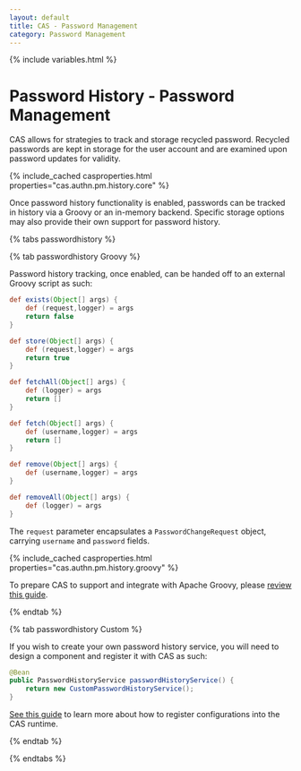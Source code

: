 ```yaml
---
layout: default
title: CAS - Password Management
category: Password Management
---
```


{% include variables.html %}

# Password History - Password Management

CAS allows for strategies to track and storage recycled password. Recycled 
passwords are kept in storage for the user account and are 
examined upon password updates for validity. 

{% include_cached casproperties.html properties="cas.authn.pm.history.core" %}

Once password history functionality is enabled, passwords can be tracked 
in history via a Groovy or an in-memory backend. Specific storage 
options may also provide their own support for password history.
 
{% tabs passwordhistory %}

{% tab passwordhistory <i class="fa fa-file-code px-1"></i>Groovy %}

Password history tracking, once enabled, can be handed off to an external Groovy script as such:

```groovy
def exists(Object[] args) {
    def (request,logger) = args
    return false
}

def store(Object[] args) {
    def (request,logger) = args
    return true
}

def fetchAll(Object[] args) {
    def (logger) = args
    return []
}

def fetch(Object[] args) {
    def (username,logger) = args
    return []
}   

def remove(Object[] args) { 
    def (username,logger) = args
}

def removeAll(Object[] args) { 
    def (logger) = args
}
```

The `request` parameter encapsulates a `PasswordChangeRequest` object, carrying `username` and `password` fields.

{% include_cached casproperties.html properties="cas.authn.pm.history.groovy" %}

To prepare CAS to support and integrate with Apache Groovy, please [review this guide](../integration/Apache-Groovy-Scripting.html).

{% endtab %}

{% tab passwordhistory Custom %}

If you wish to create your own password history service, you will need to
design a component and register it with CAS as such:

```java
@Bean
public PasswordHistoryService passwordHistoryService() {
    return new CustomPasswordHistoryService();
}
```

[See this guide](../configuration/Configuration-Management-Extensions.html) to learn more about
how to register configurations into the CAS runtime.

{% endtab %}

{% endtabs %}

